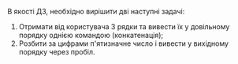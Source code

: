 В якості ДЗ, необхідно вирішити дві наступні задачі:

1. Отримати від користувача 3 рядки та вивести їх у довільному порядку однією командою (конкатенація);
2. Розбити за цифрами п'ятизначне число і вивести у вихідному порядку через пробіл.
